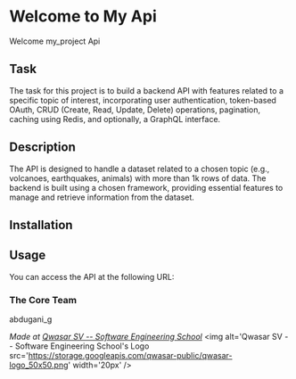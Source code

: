 # Welcome to My Api
Welcome my_project Api

## Task
The task for this project is to build a backend API with features related to a specific topic of interest, incorporating user authentication, token-based OAuth, CRUD (Create, Read, Update, Delete) operations, pagination, caching using Redis, and optionally, a GraphQL interface.

## Description
The API is designed to handle a dataset related to a chosen topic (e.g., volcanoes, earthquakes, animals) with more than 1k rows of data. The backend is built using a chosen framework, providing essential features to manage and retrieve information from the dataset.

## Installation

## Usage
You can access the API at the following URL:

### The Core Team
abdugani_g

<span><i>Made at <a href='https://qwasar.io'>Qwasar SV -- Software Engineering School</a></i></span>
<span><img alt='Qwasar SV -- Software Engineering School's Logo src='https://storage.googleapis.com/qwasar-public/qwasar-logo_50x50.png' width='20px' /></span>
